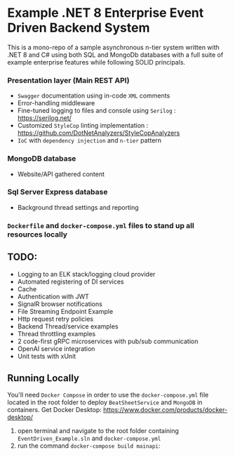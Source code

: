 # Example .NET 8 Enterprise Event Driven Backend System
This is a mono-repo of a sample asynchronous n-tier system written with .NET 8 and C# using both SQL and MongoDb databases with a full suite of example enterprise features while following SOLID principals.

### Presentation layer (Main REST API)
  - `Swagger` documentation using in-code `XML` comments
  - Error-handling middleware
  - Fine-tuned logging to files and console using `Serilog` : https://serilog.net/
  - Customized `StyleCop` linting implementation : https://github.com/DotNetAnalyzers/StyleCopAnalyzers
  - `IoC` with `dependency injection` and `n-tier` pattern

### MongoDB database 
  - Website/API gathered content

### Sql Server Express database
  - Background thread settings and reporting 

### `Dockerfile` and `docker-compose.yml` files to stand up all resources locally
 
## TODO:
  - Logging to an ELK stack/logging cloud provider
  - Automated registering of DI services
  - Cache
  - Authentication with JWT
  - SignalR browser notifications
  - File Streaming Endpoint Example
  - Http request retry policies
  - Backend Thread/service examples
  - Thread throttling examples
  - 2 code-first gRPC microservices with pub/sub communication
  - OpenAI service integration
  - Unit tests with xUnit

## Running Locally

You'll need `Docker Compose` in order to use the `docker-compose.yml` file located in the root folder to deploy `BeatSheetService` and `MongoDB` in containers.
Get Docker Desktop: https://www.docker.com/products/docker-desktop/

1) open terminal and navigate to the root folder containing `EventDriven_Example.sln` and `docker-compose.yml`
2) run the command `docker-compose build mainapi`: